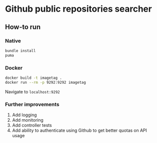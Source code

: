 # Github public repositories searcher

## How-to run

### Native
```bash
bundle install
puma
```

### Docker
```bash
docker build -t imagetag .
docker run --rm -p 9292:9292 imagetag 
```

Navigate to `localhost:9292`

### Further improvements
1. Add logging
2. Add monitoring
3. Add controller tests
4. Add ability to authenticate using Github to get better quotas on API usage